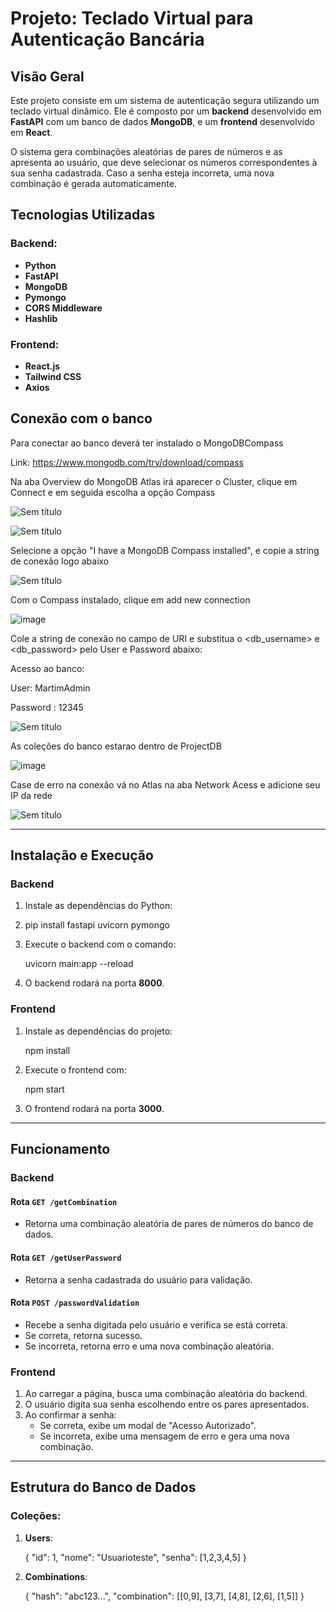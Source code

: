 # Projeto: Teclado Virtual para Autenticação Bancária

## Visão Geral
Este projeto consiste em um sistema de autenticação segura utilizando um teclado virtual dinâmico. Ele é composto por um **backend** desenvolvido em **FastAPI** com um banco de dados **MongoDB**, e um **frontend** desenvolvido em **React**.

O sistema gera combinações aleatórias de pares de números e as apresenta ao usuário, que deve selecionar os números correspondentes à sua senha cadastrada. Caso a senha esteja incorreta, uma nova combinação é gerada automaticamente.

## Tecnologias Utilizadas

### Backend:
- **Python**
- **FastAPI**
- **MongoDB**
- **Pymongo**
- **CORS Middleware**
- **Hashlib**

### Frontend:
- **React.js**
- **Tailwind CSS**
- **Axios**

## Conexão com o banco

Para conectar ao banco deverá ter instalado o MongoDBCompass

Link: https://www.mongodb.com/try/download/compass

Na aba Overview do MongoDB Atlas irá aparecer o Cluster, clique em Connect e em seguida escolha a opção Compass

![Sem título](https://github.com/user-attachments/assets/4625f937-8c47-4be6-88d6-c186a99ca4a4)

![Sem título](https://github.com/user-attachments/assets/569518eb-17fb-4313-ab62-1ead62f507a1)

Selecione a opção "I have a MongoDB Compass installed", e copie a string de conexão logo abaixo

![Sem título](https://github.com/user-attachments/assets/ccfbb821-97a4-457a-a01c-1081e66370dd)

Com o Compass instalado, clique em add new connection

![image](https://github.com/user-attachments/assets/cc0357b0-553d-4ec8-8e15-f1590e6b6409)

Cole a string de conexão no campo de URI e substitua o <db_username> e <db_password> pelo User e Password abaixo:

Acesso ao banco:

User: MartimAdmin

Password : 12345

![Sem título](https://github.com/user-attachments/assets/4db2157f-7b94-46ac-bf4c-de1326e1a69d)

As coleções do banco estarao dentro de ProjectDB

![image](https://github.com/user-attachments/assets/6a3a0277-c1bb-471a-a399-0b2397263e79)

Case de erro na conexão vá no Atlas na aba Network Acess e adicione seu IP da rede

![Sem título](https://github.com/user-attachments/assets/04b24e4d-5ceb-47c1-a875-e164065a4958)


---------------

## Instalação e Execução

### Backend
1. Instale as dependências do Python:
2. 
   pip install fastapi uvicorn pymongo
   
3. Execute o backend com o comando:

   uvicorn main:app --reload
   
4. O backend rodará na porta **8000**.

### Frontend
1. Instale as dependências do projeto:
   
   npm install
   
2. Execute o frontend com:
   
   npm start
   
3. O frontend rodará na porta **3000**.

---

## Funcionamento

### Backend
#### **Rota `GET /getCombination`**
- Retorna uma combinação aleatória de pares de números do banco de dados.

#### **Rota `GET /getUserPassword`**
- Retorna a senha cadastrada do usuário para validação.

#### **Rota `POST /passwordValidation`**
- Recebe a senha digitada pelo usuário e verifica se está correta.
- Se correta, retorna sucesso.
- Se incorreta, retorna erro e uma nova combinação aleatória.

### Frontend
1. Ao carregar a página, busca uma combinação aleatória do backend.
2. O usuário digita sua senha escolhendo entre os pares apresentados.
3. Ao confirmar a senha:
   - Se correta, exibe um modal de "Acesso Autorizado".
   - Se incorreta, exibe uma mensagem de erro e gera uma nova combinação.

---

## Estrutura do Banco de Dados

### Coleções:
1. **Users**:

   {
       "id": 1,
       "nome": "Usuarioteste",
       "senha": [1,2,3,4,5]
   }
   

2. **Combinations**:
   
   {
       "hash": "abc123...",
       "combination": [[0,9], [3,7], [4,8], [2,6], [1,5]]
   }


